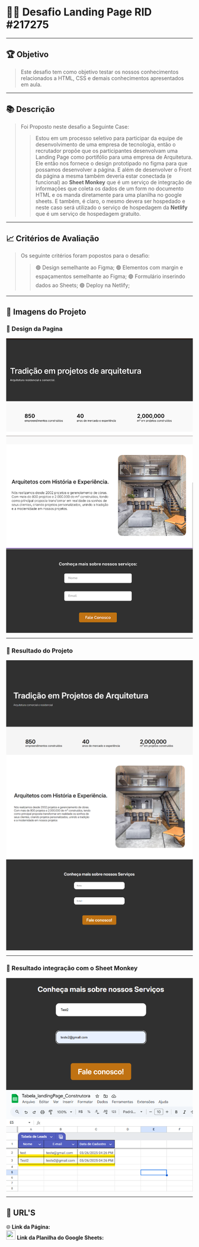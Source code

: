 # 👨‍🎓 Desafio Landing Page RID #217275 
---
## 🏆 Objetivo
> Este   desafio tem como objetivo testar os nossos conhecimentos relacionados a HTML, CSS e demais conhecimentos apresentados em aula.
---
## 📚 Descrição 
> Foi Proposto neste desafio a Seguinte Case:
>>Estou em um processo seletivo para participar da equipe  de desenvolvimento de uma empresa de tecnologia, então o recrutador propõe que os participantes desenvolvam uma Landing Page como portifólio para uma empresa de Arquitetura. Ele então nos fornece o design prototipado no figma para que possamos desenvolver a página. E além de desenvolver o Front da página a mesma também deveria estar conectada (e funcional) ao **Sheet Monkey** que é um serviço de integração de informações que coleta os dados de um form no documento HTML e os manda diretamente para uma planilha no google sheets. E também, é claro, o mesmo devera ser hospedado e neste caso será utilizado o serviço de hospedagem da **Netlify** que é um serviço de hospedagem gratuito.
---
## 📈 Critérios de Avaliação
> Os seguinte critérios foram popostos para o desafio:
>> 🟢 Design semelhante ao Figma;
>> 🟢 Elementos com margin e espaçamentos semelhante ao Figma;
>> 🟢 Formulário inserindo dados ao Sheets;
>> 🟢 Deploy na Netlify;
---
## 📸 Imagens do Projeto
### 📌 Design da Pagina
 <img src=ReadmeImages/ExempImg1.png align="center"> <br>
 <img src=ReadmeImages/ExempImg2.png align="center"> <br> 
 <img src=ReadmeImages/ExempImg3.png align="center"> 
___
### 📌 Resultado do Projeto
 <img src=ReadmeImages/ProjImg1.png align="center"> <br>
 <img src=ReadmeImages/ProjImg2.png align="center"> <br> 
 <img src=ReadmeImages/ProjImg3.png align="center"> 
___
 ### 📌 Resultado integração com o **Sheet Monkey**
 <img src=ReadmeImages/Integration1.png align="center"> <br>
 <img src=ReadmeImages/Integration2.png align="center"> <br> 
___
## 🔗 **URL'S**

🌐 **Link da Página:** 
<br>
<img src="https://img.icons8.com/?size=100&id=ezUTJdV6xvqx&format=png&color=000000" width="25px" height="25px"> **Link da Planilha do Google Sheets:**

